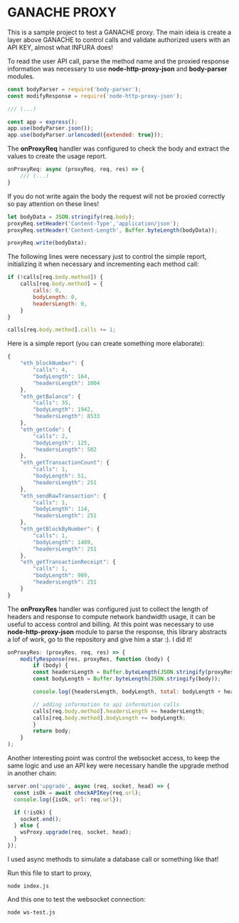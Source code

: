 # GANACHE PROXY

This is a sample project to test a GANACHE proxy. The main ideia is create a layer above GANACHE to control calls and validate authorized users with an API KEY, almost what INFURA does!

To read the user API call, parse the method name and the proxied response information was necessary to use **node-http-proxy-json** and **body-parser** modules.

```javascript
const bodyParser = require('body-parser');
const modifyResponse = require('node-http-proxy-json');

/// (...)

const app = express();
app.use(bodyParser.json());
app.use(bodyParser.urlencoded({extended: true}));
```

The **onProxyReq** handler was configured to check the body and extract the values to create the usage report. 

```javascript
onProxyReq: async (proxyReq, req, res) => {
    /// (...)
}
```

If you do not write again the body the request will not be proxied correctly so pay attention on these lines!

```javascript
let bodyData = JSON.stringify(req.body);
proxyReq.setHeader('Content-Type','application/json');
proxyReq.setHeader('Content-Length', Buffer.byteLength(bodyData));

proxyReq.write(bodyData);
```

The following lines were necessary just to control the simple report, initializing it when necessary and incrementing each method call:

```javascript
if (!calls[req.body.method]) {
    calls[req.body.method] = {
        calls: 0,
        bodyLength: 0,
        headersLength: 0,
    }
}

calls[req.body.method].calls += 1;
```

Here is a simple report (you can create something more elaborate):

```javascript
{
    "eth_blockNumber": {
        "calls": 4,
        "bodyLength": 164,
        "headersLength": 1004
    },
    "eth_getBalance": {
        "calls": 35,
        "bodyLength": 1942,
        "headersLength": 8533
    },
    "eth_getCode": {
        "calls": 2,
        "bodyLength": 125,
        "headersLength": 502
    },
    "eth_getTransactionCount": {
        "calls": 1,
        "bodyLength": 51,
        "headersLength": 251
    },
    "eth_sendRawTransaction": {
        "calls": 1,
        "bodyLength": 114,
        "headersLength": 251
    },
    "eth_getBlockByNumber": {
        "calls": 1,
        "bodyLength": 1489,
        "headersLength": 251
    },
    "eth_getTransactionReceipt": {
        "calls": 1,
        "bodyLength": 989,
        "headersLength": 251
    }
}
```

The **onProxyRes** handler was configured just to collect the length of headers and response to compute network bandwidth usage, it can be useful to access control and billing. At this point was necessary to use **node-http-proxy-json** module to parse the response, this library abstracts a lof of work, go to the repository and give him a star :). I did it!

```javascript
onProxyRes: (proxyRes, req, res) => {
    modifyResponse(res, proxyRes, function (body) {
        if (body) {
        const headersLength = Buffer.byteLength(JSON.stringify(proxyRes.headers));
        const bodyLength = Buffer.byteLength(JSON.stringify(body));

        console.log({headersLength, bodyLength, total: bodyLength + headersLength});

        // adding information to api information calls
        calls[req.body.method].headersLength += headersLength;
        calls[req.body.method].bodyLength += bodyLength;
        }
        return body;
    }
);
```

Another interesting point was control the websocket access, to keep the same logic and use an API key were necessary handle the upgrade method in another chain:

```javascript
server.on('upgrade', async (req, socket, head) => {
  const isOk = await checkAPIKey(req.url);
  console.log({isOk, url: req.url});

  if (!isOk) {
    socket.end();
  } else {
    wsProxy.upgrade(req, socket, head);
  }
});
```

I used async methods to simulate a database call or something like that!

Run this file to start to proxy,

```
node index.js
```

And this one to test the websocket connection:

```
node ws-test.js
```

